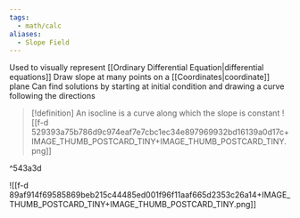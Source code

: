 ```yaml
---
tags:
  - math/calc
aliases:
  - Slope Field
---
```

Used to visually represent [[Ordinary Differential Equation|differential equations]]
Draw slope at many points on a [[Coordinates|coordinate]] plane
Can find solutions by starting at initial condition and drawing a curve following the directions
> [!definition]
> An isocline is a curve along which the slope is constant
![[f-d 529393a75b786d9c974eaf7e7cbc1ec34e897969932bd16139a0d17c+IMAGE_THUMB_POSTCARD_TINY+IMAGE_THUMB_POSTCARD_TINY.png]]

^543a3d

![[f-d 89af914f69585869beb215c44485ed001f96f11aaf665d2353c26a14+IMAGE_THUMB_POSTCARD_TINY+IMAGE_THUMB_POSTCARD_TINY.png]]
